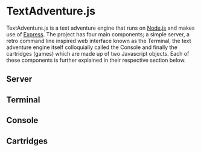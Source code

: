# TextAdventure.js

TextAdventure.js is a text adventure engine that runs on [Node.js](http://nodejs.org/) and makes use of [Express](http://expressjs.com/). The project has four main components; a simple server, a retro command line inspired web interface known as the Terminal, the text adventure engine itself colloquially called the Console and finally the cartridges (games) which are made up of two Javascript objects. Each of these components is further explained in their respective section below.

## Server

## Terminal

## Console

## Cartridges